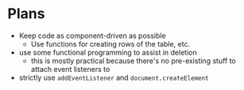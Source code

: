 # Plans

- Keep code as component-driven as possible
  - Use functions for creating rows of the table, etc.
- use some functional programming to assist in deletion
  - this is mostly practical because there's no pre-existing stuff to attach event listeners to
- strictly use `addEventListener` and `document.createElement`
